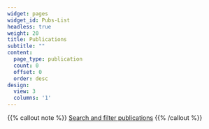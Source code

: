 ```yaml
---
widget: pages
widget_id: Pubs-List
headless: true
weight: 20
title: Publications
subtitle: ""
content:
  page_type: publication
  count: 0
  offset: 0
  order: desc
design:
  view: 3
  columns: '1'
---
```

{{% callout note %}}
[Search and filter publications](./publication/)
{{% /callout %}}
